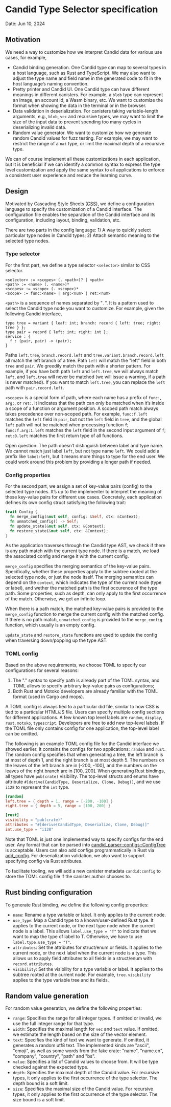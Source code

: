 # Candid Type Selector specification

Date: Jun 10, 2024

## Motivation

We need a way to customize how we interpret Candid data for various use cases, for example,

* Candid binding generation. One Candid type can map to several types in a host language, such as Rust and TypeScript. We may also want to adjust the type name and field name in the generated code to fit in the host language’s naming convention.
* Pretty printer and Candid UI. One Candid type can have different meanings in different canisters. For example, a `blob` type can represent an image, an account id, a Wasm binary, etc. We want to customize the format when showing the data in the terminal or in the browser.
* Data validation in deserialization. For canisters taking variable-length arguments, e.g., `blob`, `vec` and recursive types, we may want to limit the size of the input data to prevent spending too many cycles in deserializing invalid data.
* Random value generator. We want to customize how we generate random Candid values for fuzz testing. For example, we may want to restrict the range of a `nat` type, or limit the maximal depth of a recursive type.

We can of course implement all these customizations in each application, but it is beneficial if we can identify a common syntax to express the type level customization and apply the same syntax to all applications to enforce a consistent user experience and reduce the learning curve.

## Design

Motivated by Cascading Style Sheets ([CSS](https://en.wikipedia.org/wiki/CSS)), we define a configuration language to specify the customization of a Candid interface. The configuration file enables the separation of the Candid interface and its configuration, including layout, binding, validation, etc.

There are two parts in the config language: 1) A way to quickly select particular type nodes in Candid types; 2) Attach semantic meaning to the selected type nodes.

### Type selector

For the first part, we define a type selector `<selector>` similar to CSS selector.

```
<selector> := <scopes> (. <path>)? | <path>
<path> := <name> (. <name>)*
<scopes> := <scope> (. <scope>)*
<scope> := func:<name> | arg:<num> | ret:<num>
```

`<path>` is a sequence of names separated by "`.`". It is a pattern used to select the Candid type node you want to customize. For example, given the following Candid interface,

```
type tree = variant { leaf: int; branch: record { left: tree; right: tree } };
type pair = record { left: int; right: int };
service : {
  f : (pair, pair) -> (pair);
}
```

Paths `left.tree`, `branch.record.left` and `tree.variant.branch.record.left` all match the left branch of a tree. Path `left` will match the "left" field in both `tree` and `pair`. We greedily match the path with a shorter pattern. For example, if you have both path `left` and `left.tree`, we will always match `left`, and `left.tree` will never be matched (we will issue a warning, if a path is never matched). If you want to match `left.tree`, you can replace the `left` path with `pair.record.left`.

`<scopes>` is a special form of path, where each name has a prefix of `func:`, `arg:`, or `ret:`. It indicates that the path can only be matched when it’s inside a scope of a function or argument position. A scoped path match always takes precedence over non-scoped path. For example, `func:f.left` matches the `left` field in `pair`, but not the `left` field in `tree`, and the global `left` path will not be matched when processing function `f`; `func:f.arg:1.left` matches the `left` field in the second input argument of `f`; `ret:0.left` matches the first return type of all functions.

Open question: The path doesn’t distinguish between label and type name. We cannot match just label `left`, but not type name `left`. We could add a prefix like `label:left`, but it means more things to type for the end user. We could work around this problem by providing a longer path if needed.

### Config properties

For the second part, we assign a set of key-value pairs (config) to the selected type nodes. It’s up to the implementer to interpret the meaning of these key-value pairs for different use cases. Concretely, each application defines its own config struct satisfying the following trait:

```rust
trait Config {
  fn merge_config(&mut self, config: &Self, ctx: &Context);
  fn unmatched_config() -> Self;
  fn update_state(&mut self, ctx: &Context);
  fn restore_state(&mut self, ctx: &Context);
}
```

As the application traverses through the Candid type AST, we check if there is any path match with the current type node. If there is a match, we load the associated config and merge it with the current config.

`merge_config` specifies the merging semantics of the key-value pairs. Specifically, whether these properties apply to the subtree rooted at the selected type node, or just the node itself. The merging semantics can depend on the `context`, which indicates the type of the current node (type or label), and wether the matched path is the first occurence of the type path. Some properties, such as depth, can only apply to the first occurrence of the match. Otherwise, we get an infinite loop.

When there is a path match, the matched key-value pairs is provided to the `merge_config` function to merge the current config with the matched config. If there is no path match, `unmatched_config` is provided to the `merge_config` function, which usually is an empty config.

`update_state` and `restore_state` functions are used to update the config when traversing down/popping up the type AST.

### TOML config

Based on the above requirements, we choose TOML to specify our configurations for several reasons: 

1) The "." syntax to specify path is already part of the TOML syntax, and TOML allows to specify arbitrary key-value pairs as configurations; 
2) Both Rust and Motoko developers are already familiar with the TOML format (used in Cargo and mops).

A TOML config is always tied to a particular did file, similar to how CSS is tied to a particular HTML/JS file. Users can specify multiple config sections for different applications. A few known top level labels are `random`, `display`, `rust`, `motoko`, `typescript`. Developers are free to add new top-level labels. If the TOML file only contains config for one application, the top-level label can be omitted.

The following is an example TOML config file for the Candid interface we showed earlier. It contains the configs for two applications: `random` and `rust`. The random config specifies that when generating a tree, the left branch is at most of depth 1, and the right branch is at most depth 5. The numbers on the leaves of the left branch are in [-200, -100], and the numbers on the leaves of the right branch are in [100, 200]. When generating Rust bindings, all types have `pub(crate)` visibility. The top-level structs and enums have attribute `#[derive(CandidType, Deserialize, Clone, Debug)]`, and we use `i128` to represent the `int` type.

```toml
[random]
left.tree = { depth = 1, range = [-200, -100] }
right.tree = { depth = 5, range = [100, 200] }

[rust]
visibility = "pub(crate)"
attributes = "#[derive(CandidType, Deserialize, Clone, Debug)]"
int.use_type = "i128"
```

Note that TOML is just one implemented way to specify configs for the end user. Any format that can be parsed into [candid_parser::configs::ConfigTree](https://docs.rs/candid_parser/0.2.0-beta.1/candid_parser/configs/struct.ConfigTree.html) is acceptable. Users can also add configs programmatically in Rust via [add_config](https://docs.rs/candid_parser/0.2.0-beta.1/candid_parser/configs/struct.ConfigTree.html#method.add_config). For deserialization validation, we also want to support specifying config via Rust attributes.

To facilitate tooling, we will add a new canister metadata `candid:config` to store the TOML config file if the canister author chooses to.

## Rust binding configuration

To generate Rust binding, we define the following config properties:

* `name`: Rename a type variable or label. It only applies to the current node.
* `use_type`: Map a Candid type to a known/user-defined Rust type. It applies to the current node, or the next type node when the current node is a label. This allows `label.use_type = "T"` to indicate that we want to map the type of label to T. Otherwise, we have to use `label.type.use_type = "T"`.
* `attributes`: Set the attributes for struct/enum or fields. It applies to the current node, or the next label when the current node is a type. This allows us to apply field attributes to all fields in a struct/enum with `record.attributes`.
* `visibility`: Set the visibility for a type variable or label. It applies to the subtree rooted at the current node. For example, `tree.visibility` applies to the type variable tree and its fields.

## Random value generation

For random value generation, we define the following properties:

* `range`: Specifies the range for all integer types. If omitted or invalid, we use the full integer range for that type.
* `width`: Specifies the maximal length for `vec` and `text` value. If omitted, we estimate the length based on the size of the vector element.
* `text`: Specifies the kind of text we want to generate. If omitted, it generates a random utf8 text. The implemented kinds are "ascii", "emoji", as well as some words from the fake crate: "name", "name.cn", "company", "country", "path" and "bs".
* `value`: Specifies a list of Candid values to choose from. It will be type checked against the expected type.
* `depth`: Specifies the maximal depth of the Candid value. For recursive types, it only applies to the first occurrence of the type selector. The depth bound is a soft limit.
* `size`: Specifies the maximal size of the Candid value. For recursive types, it only applies to the first occurrence of the type selector. The size bound is a soft limit.

